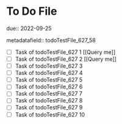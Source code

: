 # To Do File

due:: 2022-09-25

metadatafield:: todoTestFile_627_58

- [ ] Task of todoTestFile_627 1 [[Query me]]
- [ ] Task of todoTestFile_627 2 [[Query me]]
- [ ] Task of todoTestFile_627 3
- [ ] Task of todoTestFile_627 4
- [ ] Task of todoTestFile_627 5
- [ ] Task of todoTestFile_627 6
- [ ] Task of todoTestFile_627 7
- [ ] Task of todoTestFile_627 8
- [ ] Task of todoTestFile_627 9
- [ ] Task of todoTestFile_627 10